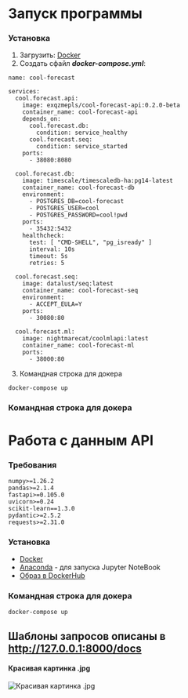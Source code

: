 # Запуск программы
### Установка
1. Загрузить: [Docker](https://docs.docker.com/get-docker)
2. Создать сфайл ___docker-compose.yml___:
~~~
name: cool-forecast

services:
  cool.forecast.api:
    image: exqzmepls/cool-forecast-api:0.2.0-beta
    container_name: cool-forecast-api
    depends_on:
      cool.forecast.db:
        condition: service_healthy
      cool.forecast.seq:
        condition: service_started
    ports:
      - 38080:8080

  cool.forecast.db:
    image: timescale/timescaledb-ha:pg14-latest
    container_name: cool-forecast-db
    environment:
      - POSTGRES_DB=cool-forecast
      - POSTGRES_USER=cool
      - POSTGRES_PASSWORD=cool!pwd
    ports:
      - 35432:5432
    healthcheck:
      test: [ "CMD-SHELL", "pg_isready" ]
      interval: 10s
      timeout: 5s
      retries: 5

  cool.forecast.seq:
    image: datalust/seq:latest
    container_name: cool-forecast-seq
    environment:
      - ACCEPT_EULA=Y
    ports:
      - 30080:80

  cool.forecast.ml:
    image: nightmarecat/coolmlapi:latest
    container_name: cool-forecast-ml
    ports:
      - 38000:80
~~~
3. Командная строка для докера
~~~
docker-compose up
~~~
### Командная строка для докера

# Работа с данным API
### Требования
~~~
numpy>=1.26.2
pandas>=2.1.4
fastapi>=0.105.0
uvicorn>=0.24
scikit-learn==1.3.0
pydantic>=2.5.2
requests>=2.31.0
~~~
### Установка
- [Docker](https://docs.docker.com/get-docker)
- [Anaconda](https://www.anaconda.com/download) - для запуска Jupyter NoteBook
- [Образ в DockerHub](https://hub.docker.com/repository/docker/nightmarecat/coolmlapi/general)
### Командная строка для докера
~~~
docker-compose up
~~~
## Шаблоны запросов описаны в http://127.0.0.1:8000/docs

#### Красивая картинка .jpg
![Красивая картинка .jpg](https://images.wallpaperscraft.ru/image/single/kotiata_koty_pushistye_99165_1920x1080.jpg)
